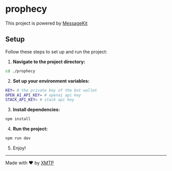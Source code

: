 # prophecy

This project is powered by [MessageKit](https://messagekit.ephemerahq.com/) 

## Setup

Follow these steps to set up and run the project:

1. **Navigate to the project directory:**

```sh
cd ./prophecy
```

2. **Set up your environment variables:**

```sh
KEY= # the private key of the bot wallet 
OPEN_AI_API_KEY= # openai api key
STACK_API_KEY= # stack api key
```

3. **Install dependencies:**

```sh
npm install
```

4. **Run the project:**

```sh
npm run dev
```

5. Enjoy!
---
Made with ❤️ by [XMTP](https://xmtp.org)
